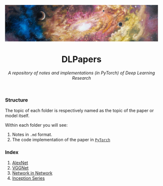 <div align = 'center'>
<img src = 'assets/galax.png'>


# DLPapers

*A repository of notes and implementations (in PyTorch) of Deep Learning Research*

</div>
<br>

### Structure

The topic of each folder is respectively named as the topic of the paper or model itself.

Within each folder you will see:

1. Notes in `.md` format.
2. The code implementation of the paper in [`PyTorch`](https://pytorch.org/)

### Index

1. [AlexNet](AlexNet)
2. [VGGNet](VGG)
3. [Network in Network](NiN)
4. [Inception Series](InceptionVX)